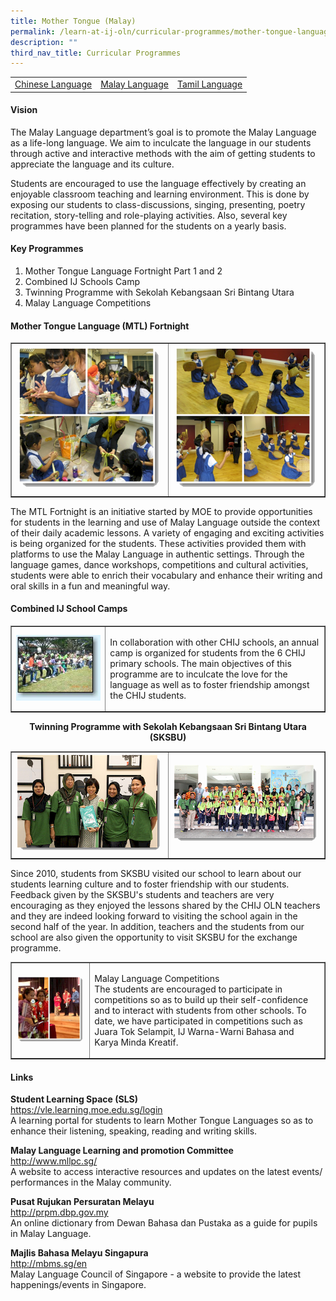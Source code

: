 ```yaml
---
title: Mother Tongue (Malay)
permalink: /learn-at-ij-oln/curricular-programmes/mother-tongue-languages/malay-language/
description: ""
third_nav_title: Curricular Programmes
---
```




<table>
<tbody>
<tr>
<td><a href="/learn-at-ij-oln/curricular-programmes/mother-tongue-languages/chinese-language" target="">Chinese Language</a></td>
<td><a href="/learn-at-ij-oln/curricular-programmes/mother-tongue-languages/malay-language" target="">Malay Language</a></td>
<td><a href="/learn-at-ij-oln/curricular-programmes/mother-tongue-languages/tamil-language" target="">Tamil Language</a></td>
</tr>
</tbody>
</table>
<h4><strong>Vision</strong></h4>
<p>The Malay Language department&rsquo;s goal is to promote the Malay Language as a life-long language. We aim to inculcate the language in our students through active and interactive methods with the aim of getting students to appreciate the language and its culture.</p>
<p>Students are encouraged to use the language effectively by creating an enjoyable classroom teaching and learning environment. This is done by exposing our students to class-discussions, singing, presenting, poetry recitation, story-telling and role-playing activities. Also, several key programmes have been planned for the students on a yearly basis.</p>
<h4><strong>Key Programmes</strong></h4>
<ol>
<li>Mother Tongue Language Fortnight Part 1 and 2</li>
<li>Combined IJ Schools Camp</li>
<li>Twinning Programme with Sekolah Kebangsaan Sri Bintang Utara</li>
<li>Malay Language Competitions</li>
</ol>
<h4>Mother Tongue Language (MTL) Fortnight</h4>
<table style="border-collapse: collapse; width: 100%;" border="1">
<tbody>
<tr>
<td style="width: 50%;"><img src="/images/mal1.png"></td>
<td style="width: 50%;"><img src="/images/mal2.png"></td>
</tr>
</tbody>
</table>
<p>The MTL Fortnight is an initiative started by MOE to provide opportunities for students in the learning and use of Malay Language outside the context of their daily academic lessons. A variety of engaging and exciting activities is being organized for the students. These activities provided them with platforms to use the Malay Language in authentic settings. Through the language games, dance workshops, competitions and cultural activities, students were able to enrich their vocabulary and enhance their writing and oral skills in a fun and meaningful way.</p>
<h4>Combined IJ School Camps</h4>
<table style="border-collapse: collapse; width: 100%;" border="1">
<tbody>
<tr>
<td style="width: 30%;"><img src="/images/mal3.jpg"></td>
<td style="width: 70%;"><p>In collaboration with other CHIJ schools, an annual camp is organized for students from the 6 CHIJ primary schools. The main objectives of this programme are to inculcate the love for the language as well as to foster friendship amongst the CHIJ students.</p>
</td>
</tr>
</tbody>
</table>
<p style="text-align: center;"><strong>Twinning Programme with Sekolah Kebangsaan Sri Bintang Utara (SKSBU)</strong></p>
<table style="border-collapse: collapse; width: 100%;" border="1">
<tbody>
<tr>
<td style="width: 50%;"><img src="/images/mal4.png"></td>
<td style="width: 50%;"><img src="/images/mal5.png"></td>
</tr>
</tbody>
</table>
<p>Since 2010, students from SKSBU visited our school to learn about our students learning culture and to foster friendship with our students. Feedback given by the SKSBU's students and teachers are very encouraging as they enjoyed the lessons shared by the CHIJ OLN teachers and they are indeed looking forward to visiting the school again in the second half of the year. In addition, teachers and the students from our school are also given the opportunity to visit SKSBU for the exchange programme.</p>
<table style="border-collapse: collapse; width: 100%;" border="1">
<tbody>
<tr>
<td style="width: 25%;"><img src="/images/mal6.png"></td>
<td style="width: 75%;"><p>Malay Language Competitions<br />The students are encouraged to participate in competitions so as to build up their self-confidence and to interact with students from other schools. To date, we have participated in competitions such as Juara Tok Selampit, IJ Warna-Warni Bahasa and Karya Minda Kreatif.</p>
</td>
</tr>
</tbody>
</table>
<h4><strong>Links</strong></h4>
<p><strong>Student Learning Space (SLS)<br /></strong><a href="https://vle.learning.moe.edu.sg/login" target="_blank" rel="noopener">https://vle.learning.moe.edu.sg/login</a><br />A learning portal for students to learn Mother Tongue Languages so as to enhance their listening, speaking, reading and writing skills.</p>
<p><strong>Malay Language Learning and promotion Committee<br /></strong><a href="https://www.mllpc.sg/" target="_blank" rel="noopener">http://www.mllpc.sg/</a><br />A website to access interactive resources and updates on the latest events/ performances in the Malay community.</p>
<p><strong>Pusat Rujukan Persuratan Melayu<br /></strong><a href="http://prpm.dbp.gov.my/" target="_blank" rel="noopener">http://prpm.dbp.gov.my</a><br />An online dictionary from Dewan Bahasa dan Pustaka as a guide for pupils in Malay Language.</p>
<p><strong>Majlis Bahasa Melayu Singapura<br /></strong><a href="http://mbms.sg/en" target="_blank" rel="noopener">http://mbms.sg/en</a><br />Malay Language Council of Singapore - a website to provide the latest happenings/events in Singapore.</p>